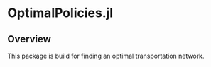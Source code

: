 # OptimalPolicies.jl

## Overview
This package is build for finding an optimal transportation network.